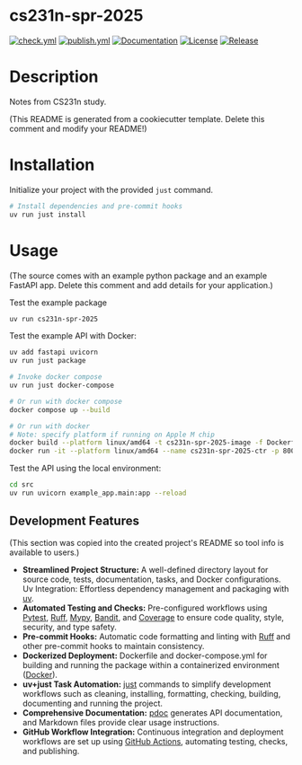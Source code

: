# cs231n-spr-2025

[![check.yml](https://github.com/irod973/cs231n-spr-2025/actions/workflows/check.yml/badge.svg)](https://github.com/irod973/cs231n-spr-2025/actions/workflows/check.yml)
[![publish.yml](https://github.com/irod973/cs231n-spr-2025/actions/workflows/publish.yml/badge.svg)](https://github.com/irod973/cs231n-spr-2025/actions/workflows/publish.yml)
[![Documentation](https://img.shields.io/badge/documentation-available-brightgreen.svg)](https://irod973.github.io/cs231n-spr-2025/)
[![License](https://img.shields.io/github/license/irod973/cs231n-spr-2025)](https://github.com/irod973/cs231n-spr-2025/blob/main/LICENCE.txt)
[![Release](https://img.shields.io/github/v/release/irod973/cs231n-spr-2025)](https://github.com/irod973/cs231n-spr-2025/releases)

# Description	

Notes from CS231n study.

(This README is generated from a cookiecutter template. Delete this comment and modify your README!)

# Installation

Initialize your project with the provided `just` command.
```bash	
# Install dependencies and pre-commit hooks	
uv run just install	
```
# Usage

(The source comes with an example python package and an example FastAPI app. Delete this comment and add details for your application.)

Test the example package
```bash
uv run cs231n-spr-2025
```

Test the example API with Docker:
```bash	
uv add fastapi uvicorn	
uv run just package

# Invoke docker compose	
uv run just docker-compose

# Or run with docker compose	
docker compose up --build	

# Or run with docker	
# Note: specify platform if running on Apple M chip 	
docker build --platform linux/amd64 -t cs231n-spr-2025-image -f Dockerfile .	
docker run -it --platform linux/amd64 --name cs231n-spr-2025-ctr -p 8000:8000 cs231n-spr-2025-image	
```

Test the API using the local environment:
```bash
cd src	
uv run uvicorn example_app.main:app --reload
```

## Development Features

(This section was copied into the created project's README so tool info is available to users.)

* **Streamlined Project Structure:** A well-defined directory layout for source code, tests, documentation, tasks, and Docker configurations.
Uv Integration: Effortless dependency management and packaging with [uv](https://docs.astral.sh/uv/).
* **Automated Testing and Checks:** Pre-configured workflows using [Pytest](https://docs.pytest.org/), [Ruff](https://docs.astral.sh/ruff/), [Mypy](https://mypy.readthedocs.io/), [Bandit](https://bandit.readthedocs.io/), and [Coverage](https://coverage.readthedocs.io/) to ensure code quality, style, security, and type safety.
* **Pre-commit Hooks:** Automatic code formatting and linting with [Ruff](https://docs.astral.sh/ruff/) and other pre-commit hooks to maintain consistency.
* **Dockerized Deployment:** Dockerfile and docker-compose.yml for building and running the package within a containerized environment ([Docker](https://www.docker.com/)).
* **uv+just Task Automation:** [just](https://github.com/casey/just) commands to simplify development workflows such as cleaning, installing, formatting, checking, building, documenting and running the project.
* **Comprehensive Documentation:** [pdoc](https://pdoc.dev/) generates API documentation, and Markdown files provide clear usage instructions.
* **GitHub Workflow Integration:** Continuous integration and deployment workflows are set up using [GitHub Actions](https://github.com/features/actions), automating testing, checks, and publishing.

